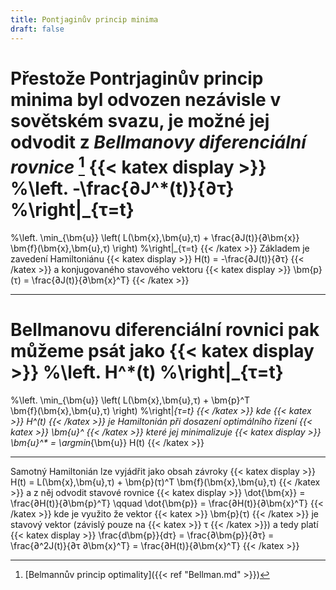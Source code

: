```yaml
---
title: Pontjaginův princip minima
draft: false
---
```


Přestože Pontrjaginův princip minima byl odvozen nezávisle v sovětském svazu, je možné jej odvodit z *Bellmanovy diferenciální rovnice* [^1]
{{< katex display >}}
%\left.
-\frac{∂J^*(t)}{∂τ}
%\right|_{τ=t}
=
%\left.
\min_{\bm{u}} \left(
	L(\bm{x},\bm{u},τ)
	+
	\frac{∂J(t)}{∂\bm{x}}	
	\bm{f}(\bm{x},\bm{u},τ)
\right)
%\right|_{τ=t}
{{< /katex >}}
Základem je zavedení Hamiltoniánu
{{< katex display >}}
H(t) = -\frac{∂J(t)}{∂τ}
{{< /katex >}}
a konjugovaného stavového vektoru
{{< katex display >}}
\bm{p}(τ) = \frac{∂J(t)}{∂\bm{x}^T}
{{< /katex >}}

---

Bellmanovu diferenciální rovnici pak můžeme psát jako
{{< katex display >}}
%\left.
H^*(t)
%\right|_{τ=t}
=
%\left.
\min_{\bm{u}} \left(
	L(\bm{x},\bm{u},τ)
	+
	\bm{p}^T	
	\bm{f}(\bm{x},\bm{u},τ)
\right)
%\right|_{τ=t}
{{< /katex >}}
kde {{< katex >}} H^*(t) {{< /katex >}} je Hamiltonián při dosazení optimálního řízení {{< katex >}} \bm{u}^* {{< /katex >}} které jej minimalizuje
{{< katex display >}}
\bm{u}^* = \argmin_{\bm{u}} H(t)
{{< /katex >}}

---

Samotný Hamiltonián lze vyjádřit jako obsah závroky
{{< katex display >}}
H(t) = L(\bm{x},\bm{u},τ) + \bm{p}(τ)^T	\bm{f}(\bm{x},\bm{u},τ)
{{< /katex >}}
a z něj odvodit stavové rovnice
{{< katex display >}}
\dot{\bm{x}} = \frac{∂H(t)}{∂\bm{p}^T}
\qquad 
\dot{\bm{p}} = \frac{∂H(t)}{∂\bm{x}^T}
{{< /katex >}}
kde je využito že vektor {{< katex >}} \bm{p}(τ) {{< /katex >}} je stavový vektor (závislý pouze na {{< katex >}} τ {{< /katex >}}) a tedy platí
{{< katex display >}}
\frac{d\bm{p}}{dτ} = \frac{∂\bm{p}}{∂τ} = \frac{∂^2J(t)}{∂τ ∂\bm{x}^T} = \frac{∂H(t)}{∂\bm{x}^T}
{{< /katex >}}

[^1]: [Belmannův princip optimality]({{< ref "Bellman.md" >}})